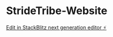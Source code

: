 # StrideTribe-Website

[Edit in StackBlitz next generation editor ⚡️](https://stackblitz.com/~/github.com/PROFESSOR167/StrideTribe-Website)